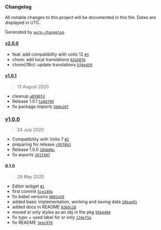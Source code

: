 ### Changelog

All notable changes to this project will be documented in this file. Dates are displayed in UTC.

Generated by [`auto-changelog`](https://github.com/CookPete/auto-changelog).

#### [v2.0.0](https://github.com/collective/volto-multilingual-widget/compare/v1.0.1...v2.0.0)

- feat: add compatibility with volto 12 [`#3`](https://github.com/collective/volto-multilingual-widget/pull/3)
- chore: add local translations [`62a5876`](https://github.com/collective/volto-multilingual-widget/commit/62a5876be714b900c0c7c3beafdf26a99bddc51a)
- chore(i18n): update translations [`5f4ed59`](https://github.com/collective/volto-multilingual-widget/commit/5f4ed59fe2282ec486abcb8bcdccfb45d99a5e70)

#### [v1.0.1](https://github.com/collective/volto-multilingual-widget/compare/v1.0.0...v1.0.1)

> 13 August 2020

- cleanup [`a0590fd`](https://github.com/collective/volto-multilingual-widget/commit/a0590fd564269a9529609ea3978de11715f4fc03)
- Release 1.0.1 [`5a84789`](https://github.com/collective/volto-multilingual-widget/commit/5a8478902be211419f372d52311d464e89e2f77e)
- fix package imports [`5b0e10f`](https://github.com/collective/volto-multilingual-widget/commit/5b0e10f8f50e62ad22dd9806a9b106ecd2224b72)

### [v1.0.0](https://github.com/collective/volto-multilingual-widget/compare/0.1.0...v1.0.0)

> 24 July 2020

- Compatibility with Volto 7 [`#2`](https://github.com/collective/volto-multilingual-widget/pull/2)
- preparing for release [`c95f0b3`](https://github.com/collective/volto-multilingual-widget/commit/c95f0b38586123eeefa27d2c17c0be7e936637bf)
- Release 1.0.0 [`16bb00c`](https://github.com/collective/volto-multilingual-widget/commit/16bb00cdc4bba8e059fceb512670579232aaaeb8)
- fix exports [`281f407`](https://github.com/collective/volto-multilingual-widget/commit/281f407cff75c6806ff14fb44f2d58b033c6b52f)

#### 0.1.0

> 28 May 2020

- Editor widget [`#1`](https://github.com/collective/volto-multilingual-widget/pull/1)
- first commit [`5ce149a`](https://github.com/collective/volto-multilingual-widget/commit/5ce149a1db23bcbd8bc8498192b8bc6fc99767c7)
- fix babel versions [`9002a59`](https://github.com/collective/volto-multilingual-widget/commit/9002a59845d224c0b29997d4d3f58d0e7b77f07e)
- added basic implementation, working and saving data [`18bae01`](https://github.com/collective/volto-multilingual-widget/commit/18bae010a87bfd52dca070a77b1ac556c0a652e5)
- added docs in README [`926dc28`](https://github.com/collective/volto-multilingual-widget/commit/926dc28435a453fafb1aa5271424f87947e7e6dc)
- moved sr only styles as an obj in the pkg [`95b4468`](https://github.com/collective/volto-multilingual-widget/commit/95b44680b7c1313bc7af186578b42ac972dc715f)
- fix typo + used label for sr only [`134ef5a`](https://github.com/collective/volto-multilingual-widget/commit/134ef5a74f649354a3df9d44d166dfb47596df5c)
- fix README [`3eec978`](https://github.com/collective/volto-multilingual-widget/commit/3eec978e4e0e5f1c610fd1fc434d26d2c46e26c3)
